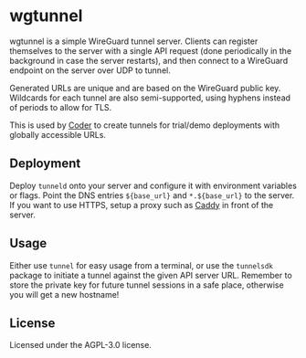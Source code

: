 # wgtunnel

wgtunnel is a simple WireGuard tunnel server. Clients can register themselves
to the server with a single API request (done periodically in the background in
case the server restarts), and then connect to a WireGuard endpoint on the
server over UDP to tunnel.

Generated URLs are unique and are based on the WireGuard public key. Wildcards
for each tunnel are also semi-supported, using hyphens instead of periods to
allow for TLS.

This is used by [Coder](https://github.com/coder/coder) to create tunnels for
trial/demo deployments with globally accessible URLs.

## Deployment

Deploy `tunneld` onto your server and configure it with environment variables or
flags. Point the DNS entries `${base_url}` and `*.${base_url}` to the server. If
you want to use HTTPS, setup a proxy such as [Caddy](https://caddyserver.com/)
in front of the server.

## Usage

Either use `tunnel` for easy usage from a terminal, or use the `tunnelsdk`
package to initiate a tunnel against the given API server URL. Remember to
store the private key for future tunnel sessions in a safe place, otherwise you
will get a new hostname!

## License

Licensed under the AGPL-3.0 license.
